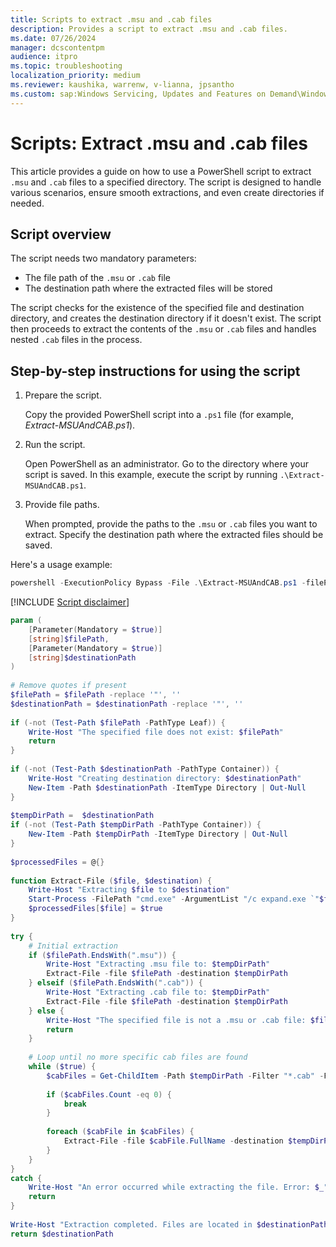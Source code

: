 ```yaml
---
title: Scripts to extract .msu and .cab files 
description: Provides a script to extract .msu and .cab files.
ms.date: 07/26/2024
manager: dcscontentpm
audience: itpro
ms.topic: troubleshooting
localization_priority: medium
ms.reviewer: kaushika, warrenw, v-lianna, jpsantho
ms.custom: sap:Windows Servicing, Updates and Features on Demand\Windows Update fails - installation stops with error, csstroubleshoot
---
```

# Scripts: Extract .msu and .cab files

This article provides a guide on how to use a PowerShell script to extract `.msu` and `.cab` files to a specified directory. The script is designed to handle various scenarios, ensure smooth extractions, and even create directories if needed.

## Script overview

The script needs two mandatory parameters:

- The file path of the `.msu` or `.cab` file
- The destination path where the extracted files will be stored

The script checks for the existence of the specified file and destination directory, and creates the destination directory if it doesn't exist. The script then proceeds to extract the contents of the `.msu` or `.cab` files and handles nested `.cab` files in the process.

## Step-by-step instructions for using the script

1. Prepare the script.

    Copy the provided PowerShell script into a `.ps1` file (for example, *Extract-MSUAndCAB.ps1*).

2. Run the script.

    Open PowerShell as an administrator. Go to the directory where your script is saved. In this example, execute the script by running `.\Extract-MSUAndCAB.ps1`.

3. Provide file paths.

    When prompted, provide the paths to the `.msu` or `.cab` files you want to extract. Specify the destination path where the extracted files should be saved.

Here's a usage example:

```powershell
powershell -ExecutionPolicy Bypass -File .\Extract-MSUAndCAB.ps1 -filePath "C:\<path>\<yourfile>.msu" -destinationPath "C:\<path>\<destination>"
```

[!INCLUDE [Script disclaimer](../../includes/script-disclaimer.md)]

```PowerShell
param (  
    [Parameter(Mandatory = $true)]  
    [string]$filePath,  
    [Parameter(Mandatory = $true)]  
    [string]$destinationPath  
)  
 
# Remove quotes if present
$filePath = $filePath -replace '"', ''
$destinationPath = $destinationPath -replace '"', ''
 
if (-not (Test-Path $filePath -PathType Leaf)) {  
    Write-Host "The specified file does not exist: $filePath"  
    return  
}  
 
if (-not (Test-Path $destinationPath -PathType Container)) {  
    Write-Host "Creating destination directory: $destinationPath"  
    New-Item -Path $destinationPath -ItemType Directory | Out-Null  
}  
 
$tempDirPath =  $destinationPath  
if (-not (Test-Path $tempDirPath -PathType Container)) {  
    New-Item -Path $tempDirPath -ItemType Directory | Out-Null  
}  
 
$processedFiles = @{}  
 
function Extract-File ($file, $destination) {  
    Write-Host "Extracting $file to $destination"  
    Start-Process -FilePath "cmd.exe" -ArgumentList "/c expand.exe `"$file`" -f:* `"$destination`" > nul 2>&1" -Wait -NoNewWindow | Out-Null  
    $processedFiles[$file] = $true  
}  
 
try {  
    # Initial extraction  
    if ($filePath.EndsWith(".msu")) {  
        Write-Host "Extracting .msu file to: $tempDirPath"  
        Extract-File -file $filePath -destination $tempDirPath  
    } elseif ($filePath.EndsWith(".cab")) {  
        Write-Host "Extracting .cab file to: $tempDirPath"  
        Extract-File -file $filePath -destination $tempDirPath  
    } else {  
        Write-Host "The specified file is not a .msu or .cab file: $filePath"  
        return  
    }  
 
    # Loop until no more specific cab files are found  
    while ($true) {  
        $cabFiles = Get-ChildItem -Path $tempDirPath -Filter "*.cab" -File | Where-Object { -not $processedFiles[$_.FullName] -and ($_.Name -like "SSU*.cab" -or $_.Name -like "Windows*.cab" -or $_.Name -like "Cab_*.cab") }  
 
        if ($cabFiles.Count -eq 0) {  
            break  
        }  
 
        foreach ($cabFile in $cabFiles) {  
            Extract-File -file $cabFile.FullName -destination $tempDirPath  
        }  
    }  
}  
catch {  
    Write-Host "An error occurred while extracting the file. Error: $_"  
    return  
}  
 
Write-Host "Extraction completed. Files are located in $destinationPath"  
return $destinationPath
```
